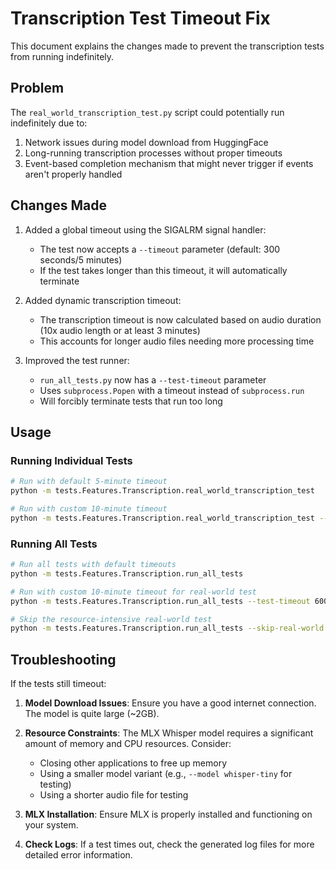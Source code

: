 # Transcription Test Timeout Fix

This document explains the changes made to prevent the transcription tests from running indefinitely.

## Problem

The `real_world_transcription_test.py` script could potentially run indefinitely due to:

1. Network issues during model download from HuggingFace
2. Long-running transcription processes without proper timeouts
3. Event-based completion mechanism that might never trigger if events aren't properly handled

## Changes Made

1. Added a global timeout using the SIGALRM signal handler:
   - The test now accepts a `--timeout` parameter (default: 300 seconds/5 minutes)
   - If the test takes longer than this timeout, it will automatically terminate

2. Added dynamic transcription timeout:
   - The transcription timeout is now calculated based on audio duration (10x audio length or at least 3 minutes)
   - This accounts for longer audio files needing more processing time

3. Improved the test runner:
   - `run_all_tests.py` now has a `--test-timeout` parameter 
   - Uses `subprocess.Popen` with a timeout instead of `subprocess.run`
   - Will forcibly terminate tests that run too long

## Usage

### Running Individual Tests

```bash
# Run with default 5-minute timeout
python -m tests.Features.Transcription.real_world_transcription_test

# Run with custom 10-minute timeout
python -m tests.Features.Transcription.real_world_transcription_test --timeout 600
```

### Running All Tests

```bash
# Run all tests with default timeouts
python -m tests.Features.Transcription.run_all_tests

# Run with custom 10-minute timeout for real-world test
python -m tests.Features.Transcription.run_all_tests --test-timeout 600

# Skip the resource-intensive real-world test
python -m tests.Features.Transcription.run_all_tests --skip-real-world
```

## Troubleshooting

If the tests still timeout:

1. **Model Download Issues**: Ensure you have a good internet connection. The model is quite large (~2GB).

2. **Resource Constraints**: The MLX Whisper model requires a significant amount of memory and CPU resources. Consider:
   - Closing other applications to free up memory
   - Using a smaller model variant (e.g., `--model whisper-tiny` for testing)
   - Using a shorter audio file for testing

3. **MLX Installation**: Ensure MLX is properly installed and functioning on your system.

4. **Check Logs**: If a test times out, check the generated log files for more detailed error information.